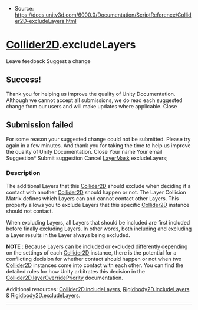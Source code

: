 * Source: https://docs.unity3d.com/6000.0/Documentation/ScriptReference/Collider2D-excludeLayers.html

#  [Collider2D](https://docs.unity3d.com/6000.0/Documentation/ScriptReference/Collider2D.html).excludeLayers
Leave feedback
Suggest a change
## Success!
Thank you for helping us improve the quality of Unity Documentation. Although we cannot accept all submissions, we do read each suggested change from our users and will make updates where applicable.
Close
## Submission failed
For some reason your suggested change could not be submitted. Please <a>try again</a> in a few minutes. And thank you for taking the time to help us improve the quality of Unity Documentation.
Close
Your name Your email Suggestion* Submit suggestion
Cancel
[LayerMask](https://docs.unity3d.com/6000.0/Documentation/ScriptReference/LayerMask.html) excludeLayers; 
### Description
The additional Layers that this [Collider2D](https://docs.unity3d.com/6000.0/Documentation/ScriptReference/Collider2D.html) should exclude when deciding if a contact with another [Collider2D](https://docs.unity3d.com/6000.0/Documentation/ScriptReference/Collider2D.html) should happen or not.
The Layer Collision Matrix defines which Layers can and cannot contact other Layers. This property allows you to exclude Layers that this specific [Collider2D](https://docs.unity3d.com/6000.0/Documentation/ScriptReference/Collider2D.html) instance should not contact.  
  
When excluding Layers, all Layers that should be included are first included before finally excluding Layers. In other words, both including and excluding a Layer results in the Layer always being excluded.  
  
**NOTE** : Because Layers can be included or excluded differently depending on the settings of each [Collider2D](https://docs.unity3d.com/6000.0/Documentation/ScriptReference/Collider2D.html) instance, there is the potential for a conflicting decision for whether contact should happen or not when two [Collider2D](https://docs.unity3d.com/6000.0/Documentation/ScriptReference/Collider2D.html) instances come into contact with each other. You can find the detailed rules for how Unity arbitrates this decision in the [Collider2D.layerOverridePriority](https://docs.unity3d.com/6000.0/Documentation/ScriptReference/Collider2D-layerOverridePriority.html) documentation.  
  
Additional resources: [Collider2D.includeLayers](https://docs.unity3d.com/6000.0/Documentation/ScriptReference/Collider2D-includeLayers.html), [Rigidbody2D.includeLayers](https://docs.unity3d.com/6000.0/Documentation/ScriptReference/Rigidbody2D-includeLayers.html) & [Rigidbody2D.excludeLayers](https://docs.unity3d.com/6000.0/Documentation/ScriptReference/Rigidbody2D-excludeLayers.html).
* * *

